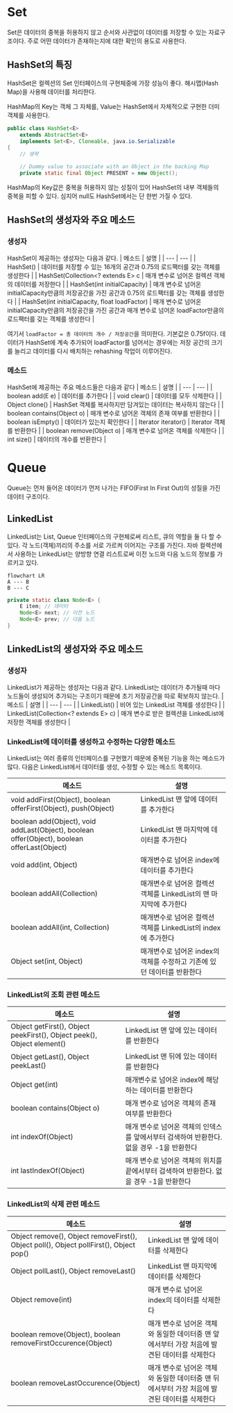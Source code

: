 # Set
Set은 데이터의 중복을 허용하지 않고 순서와 사관없이 데이터를 저장할 수 있는 자료구조이다. 주로 어떤 데이터가 존재하는지에 대한 확인의 용도로 사용한다.
## HashSet의 특징
HashSet은 컬렉션의 Set 인터페이스의 구현체중에 가장 성능이 좋다. 해시맵(Hash Map)을 사용해 데이터를 처리한다. 

HashMap의 Key는 객체 그 자체를, Value는 HashSet에서 자체적으로 구현한 더미 객체를 사용한다.
```java
public class HashSet<E>
    extends AbstractSet<E>
    implements Set<E>, Cloneable, java.io.Serializable
{
    // 생략

    // Dummy value to associate with an Object in the backing Map
    private static final Object PRESENT = new Object();
```

HashMap의 Key값은 중복을 허용하지 않는 성질이 있어 HashSet의 내부 객체들의 중복을 피할 수 있다. 심지어 null도 HashSet에서는 단 한번 가질 수 있다.

## HashSet의 생성자와 주요 메소드
### 생성자
HashSet이 제공하는 생성자는 다음과 같다.
| 메소드 | 설명 |
| --- | --- |
| HashSet() | 데이터를 저장할 수 있는 16개의 공간과 0.75의 로드팩터를 갖는 객체를 생성한다 |
| HashSet(Collection<? extends E> c | 매개 변수로 넘어온 컬렉션 객체의 데이터를 저장한다 |
| HashSet(int initialCapacity) | 매개 변수로 넘어온 initialCapacity만큼의 저장공간을 가진 공간과 0.75의 로드팩터를 갖는 객체를 생성한다 |
| HashSet(int initialCapacity, float loadFactor) | 매개 변수로 넘어온 initialCapacity만큼의 저장공간을 가진 공간과 매개 변수로 넘어온 loadFactor만큼의 로드팩터를 갖는 객체를 생성한다 |

여기서 `loadFactor = 총 데이터의 개수 / 저장공간`을 의미한다. 기본값은 0.75f이다. 데이터가 HashSet에 계속 추가되어 loadFactor를 넘어서는 경우에는 저장 공간의 크기를 늘리고 데이터를 다시 배치하는 rehashing 작업이 이루어진다.

### 메소드
HashSet에 제공하는 주요 메소드들은 다음과 같다
| 메소드 | 설명 |
| --- | --- |
| boolean add(E e) | 데이터를 추가한다 |
| void clear() | 데이터를 모두 삭제한다 |
| Object clone() | HashSet 객체를 복사하지만 담겨있는 데이터는 복사하지 않는다 |
| boolean contains(Object o) | 매개 변수로 넘어온 객체의 존재 여부를 반환한다 |
| boolean isEmpty() | 데이터가 있는지 확인한다 |
| Iterator<E> iterator() | Iterator 객체를 반환한다 |
| boolean remove(Object o) | 매개 변수로 넘어온 객체를 삭제한다 |
| int size() | 데이터의 개수를 반환한다 |

# Queue
Queue는 먼저 들어온 데이터가 먼저 나가는 FIFO(First In First Out)의 성질을 가진 데이터 구조이다. 

## LinkedList
LinkedList는 List, Queue 인터페이스의 구현체로써 리스트, 큐의 역할을 둘 다 할 수 있다. 각 노드(객체)끼리의 주소를 서로 가르켜 이어지는 구조를 가진다. 자바 컬렉션에서 사용하는 LinkedList는 양방향 연결 리스트로써 이전 노드와 다음 노드의 정보를 가르키고 있다. 
```mermaid
flowchart LR
A --- B
B --- C
```

```java
private static class Node<E> {
    E item; // 데이터
    Node<E> next; // 이전 노드
    Node<E> prev; // 다음 노드
}
```

## LinkedList의 생성자와 주요 메소드
### 생성자
LinkedList가 제공하는 생성자는 다음과 같다. LinkedList는 데이터가 추가될때 마다 노드들이 생성되어 추가되는 구조이기 때문에 초기 저장공간을 따로 확보하지 않는다.
| 메소드 | 설명 |
| --- | --- |
| LinkedList() | 비어 있는 LinkedList 객체를 생성한다 |
| LinkedList(Collection<? extends E> c) | 매개 변수로 받은 컬렉션을 LinkedList에 저장한 객체를 생성한다 |

### LinkedList에 데이터를 생성하고 수정하는 다양한 메소드
LinkedList는 여러 종류의 인터페이스를 구현했기 때문에 중복된 기능을 하는 메소드가 많다. 다음은 LinkedList에서 데이터를 생성, 수정할 수 있는 메소드 목록이다.

| 메소드 | 설명 |
| --- | --- |
| void addFirst(Object), boolean offerFirst(Object), push(Object) | LinkedList 맨 앞에 데이터를 추가한다 |
| boolean add(Object), void addLast(Object), boolean offer(Object), boolean offerLast(Object) | LinkedList 맨 마지막에 데이터를 추가한다 |
| void add(int, Object) | 매개변수로 넘어온 index에 데이터를 추가한다 |
| boolean addAll(Collection) | 매개변수로 넘어온 컬렉션 객체를 LinkedList의 맨 마지막에 추가한다 |
| boolean addAll(int, Collection) | 매개변수로 넘어온 컬렉션 객체를 LinkedList의 index에 추가한다 |
| Object set(int, Object) | 매개변수로 넘어온 index의 객체를 수정하고 기존에 있던 데이터를 반환한다 |

### LinkedList의 조회 관련 메소드
| 메소드 | 설명 |
| --- | --- |
| Object getFirst(), Object peekFirst(), Object peek(), Object element() | LinkedList 맨 앞에 있는 데이터를 반환한다 |
| Object getLast(), Object peekLast() | LinkedList 맨 뒤에 있는 데이터를 반환한다 |
| Object get(int) | 매개변수로 넘어온 index에 해당하는 데이터를 반환한다 |
| boolean contains(Object o) | 매개 변수로 넘어온 객체의 존재 여부를 반환한다 |
| int indexOf(Object) | 매개 변수로 넘어온 객체의 인덱스를 앞에서부터 검색하여 반환한다. 없을 경우 -1을 반환한다 |
| int lastIndexOf(Object) | 매개 변수로 넘어온 객체의 위치를 끝에서부터 검색하여 반환한다. 없을 경우 -1을 반환한다 |

### LinkedList의 삭제 관련 메소드
| 메소드 | 설명 |
| --- | --- |
| Object remove(), Object removeFirst(), Object poll(), Object pollFirst(), Object pop() | LinkedList 맨 앞에 데이터를 삭제한다 |
| Object pollLast(), Object removeLast() | LinkedList 맨 마지막에 데이터를 삭제한다 |
| Object remove(int) | 매개 변수로 넘어온 index의 데이터를 삭제한다 |
| boolean remove(Object), boolean removeFirstOccurence(Object) | 매개 변수로 넘어온 객체와 동일한 데이터중 맨 앞에서부터 가장 처음에 발견된 데이터를 삭제한다 |
| boolean removeLastOccurence(Object) | 매개 변수로 넘어온 객체와 동일한 데이터중 맨 뒤에서부터 가장 처음에 발견된  데이터를 삭제한다 |